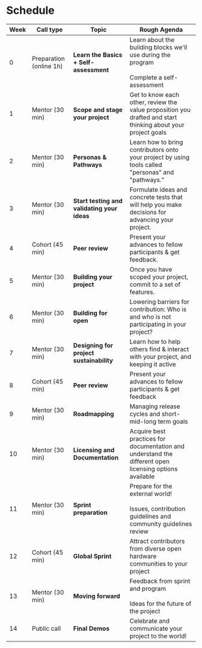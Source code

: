 # Schedule

| **Week** | **Call type** | **Topic** | **Rough Agenda** |
| --- | --- | --- | --- |
| 0 | Preparation (online 1h) | **Learn the Basics + Self-assessment** | Learn about the building blocks we&#39;ll use during the program<br><br>Complete a self-assessment |
| 1   | Mentor (30 min)   | **Scope and stage your project** | Get to know each other, review the value proposition you drafted and start thinking about your project goals |
| 2 | Mentor (30 min) | **Personas & Pathways** | Learn how to bring contributors onto your project by using tools called "personas" and "pathways."  |
| 3 | Mentor (30 min)   | **Start testing and validating your ideas** | Formulate ideas and concrete tests that will help you make decisions for advancing your project. |
| 4 | Cohort (45 min) | **Peer review** | Present your advances to fellow participants &amp; get feedback. |
| 5 | Mentor (30 min)   | **Building your project** | Once you have scoped your project, commit to a set of features. |
| 6 | Mentor (30 min)   | **Building for open** | Lowering barriers for contribution: Who is and who is not participating in your project?|
| 7 | Mentor (30 min)   | **Designing for project sustainability** | Learn how to help others find & interact with your project, and keeping it active |
| 8 | Cohort (45 min) | **Peer review** | Present your advances to fellow participants &amp; get feedback |
| 9 | Mentor (30 min)  | **Roadmapping** | Managing release cycles and short-mid-long term goals |
| 10 | Mentor (30 min)  | **Licensing and Documentation** | Acquire best practices for documentation and understand the different open licensing options available |
| 11 | Mentor (30 min) | **Sprint preparation** | Prepare for the external world!<br><br>Issues, contribution guidelines and community guidelines review |
| 12 | Cohort (45 min)  | **Global Sprint** | Attract contributors from diverse open hardware communities to your project |
| 13 | Mentor (30 min) | **Moving forward** | Feedback from sprint and program<br><br>Ideas for the future of the project |
| 14 | Public call | **Final Demos** | Celebrate and communicate your project to the world! |
